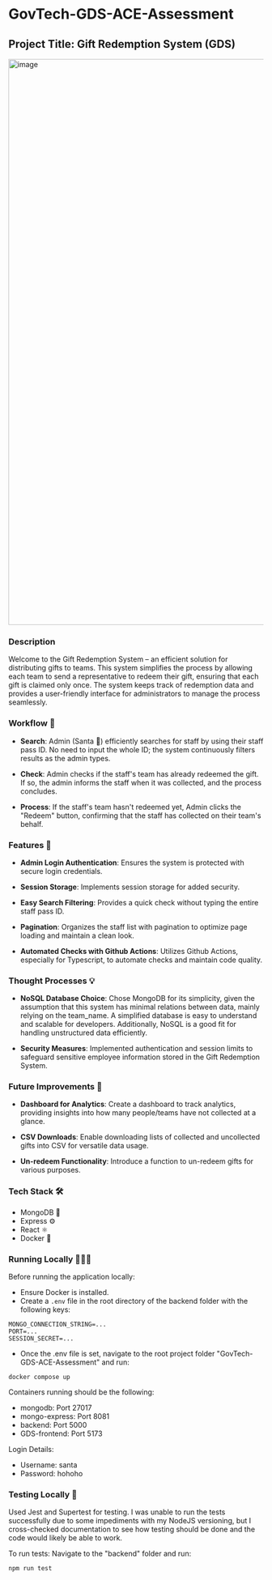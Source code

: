# GovTech-GDS-ACE-Assessment
## Project Title: Gift Redemption System (GDS)

<img width="1118" alt="image" src="https://github.com/daniellaiex/GovTech-GDS-ACE-Assessment/assets/88719093/e53955f3-6a50-494d-99c7-3b4948f5d2be">

### Description
Welcome to the Gift Redemption System – an efficient solution for distributing gifts to teams. This system simplifies the process by allowing each team to send a representative to redeem their gift, ensuring that each gift is claimed only once. The system keeps track of redemption data and provides a user-friendly interface for administrators to manage the process seamlessly.

### Workflow 🔄

- **Search**: Admin (Santa 🎅) efficiently searches for staff by using their staff pass ID. No need to input the whole ID; the system continuously filters results as the admin types.

- **Check**: Admin checks if the staff's team has already redeemed the gift. If so, the admin informs the staff when it was collected, and the process concludes.

- **Process**: If the staff's team hasn't redeemed yet, Admin clicks the "Redeem" button, confirming that the staff has collected on their team's behalf.

### Features 🚀

- **Admin Login Authentication**: Ensures the system is protected with secure login credentials.

- **Session Storage**: Implements session storage for added security.

- **Easy Search Filtering**: Provides a quick check without typing the entire staff pass ID.

- **Pagination**: Organizes the staff list with pagination to optimize page loading and maintain a clean look.

- **Automated Checks with Github Actions**: Utilizes Github Actions, especially for Typescript, to automate checks and maintain code quality.

### Thought Processes 💡

- **NoSQL Database Choice**: Chose MongoDB for its simplicity, given the assumption that this system has minimal relations between data, mainly relying on the team_name. A simplified database is easy to understand and scalable for developers. Additionally, NoSQL is a good fit for handling unstructured data efficiently.

- **Security Measures**: Implemented authentication and session limits to safeguard sensitive employee information stored in the Gift Redemption System.

### Future Improvements 🚧

- **Dashboard for Analytics**: Create a dashboard to track analytics, providing insights into how many people/teams have not collected at a glance.

- **CSV Downloads**: Enable downloading lists of collected and uncollected gifts into CSV for versatile data usage.

- **Un-redeem Functionality**: Introduce a function to un-redeem gifts for various purposes.

### Tech Stack 🛠️

- MongoDB 🍃
- Express ⚙️
- React ⚛️
- Docker 🐳

### Running Locally 🏃🏻‍♀️

Before running the application locally:

- Ensure Docker is installed.
- Create a `.env` file in the root directory of the backend folder with the following keys:

```env
MONGO_CONNECTION_STRING=...
PORT=...
SESSION_SECRET=...
```

- Once the .env file is set, navigate to the root project folder "GovTech-GDS-ACE-Assessment" and run:
```
docker compose up
```

Containers running should be the following:
- mongodb: Port 27017
- mongo-express: Port 8081
- backend: Port 5000
- GDS-frontend: Port 5173

Login Details:
- Username: santa
- Password: hohoho

### Testing Locally 🧪

Used Jest and Supertest for testing. 
I was unable to run the tests successfully due to some impediments with my NodeJS versioning, but I cross-checked documentation to see how testing should be done and the code would likely be able to work.

To run tests:
Navigate to the "backend" folder and run:

```
npm run test
```
